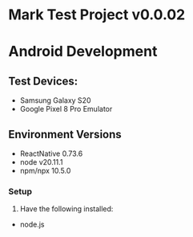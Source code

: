 # Mark Test Project v0.0.02
# Android Development

## Test Devices:
- Samsung Galaxy S20
- Google Pixel 8 Pro Emulator

## Environment Versions
- ReactNative 0.73.6
- node v20.11.1
- npm/npx 10.5.0

### Setup
1. Have the following installed:
  * node.js
